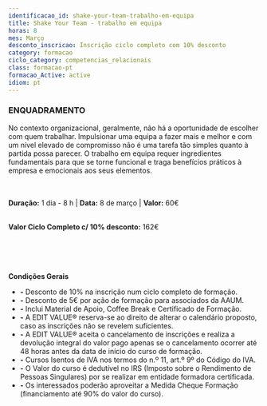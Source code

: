 ```yaml
---
identificacao_id: shake-your-team-trabalho-em-equipa
title: Shake Your Team - trabalho em equipa
horas: 8
mes: Março
desconto_inscricao: Inscrição ciclo completo com 10% desconto
category: formacao
ciclo_category: competencias_relacionais
class: formacao-pt
formacao_Active: active
idiom: pt
---
```



### **ENQUADRAMENTO**

No contexto organizacional, geralmente, não há a oportunidade de escolher com quem trabalhar. Impulsionar uma equipa a fazer mais e melhor e com um nível elevado de compromisso não é uma tarefa tão simples quanto à partida possa parecer. O trabalho em equipa requer ingredientes fundamentais para que se torne funcional e traga benefícios práticos à empresa e emocionais aos seus elementos.<br><br><br>

 

**Duração:** 1 dia - 8 h  \|  **Data:** 8 de março  \|  **Valor:** 60€<br><br>

 

**Valor Ciclo Completo c/ 10% desconto:** 162€<br><br><br><br><br>

**Condições Gerais**

+ **\-** Desconto de 10% na inscrição num ciclo completo de formação.
+ **\-** Desconto de 5€ por ação de formação para associados da AAUM.
+ **\-** Inclui Material de Apoio, Coffee Break e Certificado de Formação.
+ **\-** A EDIT VALUE® reserva-se ao direito de alterar o calendário proposto, caso as inscrições não se revelem suficientes.
+ **\-** A EDIT VALUE® aceita o cancelamento de inscrições e realiza a devolução integral do valor pago apenas se o cancelamento ocorrer até 48 horas antes da data de início do curso de formação.
+ **\-** Cursos Isentos de IVA nos termos do n.º 11, art.º 9º do Código do IVA.
+ **\-** O Valor do curso é dedutível no IRS (Imposto sobre o Rendimento de Pessoas Singulares) por se realizar em entidade formadora certificada.
+ **\-** Os interessados poderão aproveitar a Medida Cheque Formação (financiamento até 90% do valor do curso).